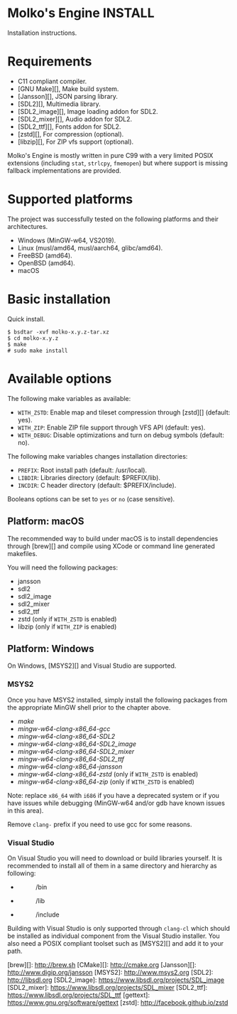 Molko's Engine INSTALL
======================

Installation instructions.

Requirements
============

- C11 compliant compiler.
- [GNU Make][], Make build system.
- [Jansson][], JSON parsing library.
- [SDL2][], Multimedia library.
- [SDL2_image][], Image loading addon for SDL2.
- [SDL2_mixer][], Audio addon for SDL2.
- [SDL2_ttf][], Fonts addon for SDL2.
- [zstd][], For compression (optional).
- [libzip][], For ZIP vfs support (optional).

Molko's Engine is mostly written in pure C99 with a very limited POSIX
extensions (including `stat`, `strlcpy`, `fmemopen`) but where support is
missing fallback implementations are provided.

Supported platforms
===================

The project was successfully tested on the following platforms and their
architectures.

- Windows (MinGW-w64, VS2019).
- Linux (musl/amd64, musl/aarch64, glibc/amd64).
- FreeBSD (amd64).
- OpenBSD (amd64).
- macOS

Basic installation
==================

Quick install.

	$ bsdtar -xvf molko-x.y.z-tar.xz
	$ cd molko-x.y.z
	$ make
	# sudo make install

Available options
=================

The following make variables as available:

- `WITH_ZSTD`: Enable map and tileset compression through [zstd][] (default:
  yes).
- `WITH_ZIP`: Enable ZIP file support through VFS API (default: yes).
- `WITH_DEBUG`: Disable optimizations and turn on debug symbols (default: no).

The following make variables changes installation directories:

- `PREFIX`: Root install path (default: /usr/local).
- `LIBDIR`: Libraries directory (default: $PREFIX/lib).
- `INCDIR`: C header directory (default: $PREFIX/include).

Booleans options can be set to `yes` or `no` (case sensitive).

Platform: macOS
---------------

The recommended way to build under macOS is to install dependencies through
[brew][] and compile using XCode or command line generated makefiles.

You will need the following packages:

- jansson
- sdl2
- sdl2_image
- sdl2_mixer
- sdl2_ttf
- zstd (only if `WITH_ZSTD` is enabled)
- libzip (only if `WITH_ZIP` is enabled)

Platform: Windows
-----------------

On Windows, [MSYS2][] and Visual Studio are supported.

### MSYS2

Once you have MSYS2 installed, simply install the following packages from the
appropriate MinGW shell prior to the chapter above.

- *make*
- *mingw-w64-clang-x86_64-gcc*
- *mingw-w64-clang-x86_64-SDL2*
- *mingw-w64-clang-x86_64-SDL2_image*
- *mingw-w64-clang-x86_64-SDL2_mixer*
- *mingw-w64-clang-x86_64-SDL2_ttf*
- *mingw-w64-clang-x86_64-jansson*
- *mingw-w64-clang-x86_64-zstd* (only if `WITH_ZSTD` is enabled)
- *mingw-w64-clang-x86_64-zip* (only if `WITH_ZSTD` is enabled)

Note: replace `x86_64` with `i686` if you have a deprecated system or if you
      have issues while debugging (MinGW-w64 and/or gdb have known issues in
      this area).

Remove `clang-` prefix if you need to use gcc for some reasons.

### Visual Studio

On Visual Studio you will need to download or build libraries yourself. It is
recommended to install all of them in a same directory and hierarchy as
following:

- <dir>/bin
- <dir>/lib
- <dir>/include

Building with Visual Studio is only supported through `clang-cl` which should be
installed as individual component from the Visual Studio installer. You also
need a POSIX compliant toolset such as [MSYS2][] and add it to your path.

[brew][]: http://brew.sh
[CMake][]: http://cmake.org
[Jansson][]: http://www.digip.org/jansson
[MSYS2]: http://www.msys2.org
[SDL2]: http://libsdl.org
[SDL2_image]: https://www.libsdl.org/projects/SDL_image
[SDL2_mixer]: https://www.libsdl.org/projects/SDL_mixer
[SDL2_ttf]: https://www.libsdl.org/projects/SDL_ttf
[gettext]: https://www.gnu.org/software/gettext
[zstd]: http://facebook.github.io/zstd
